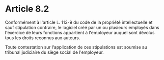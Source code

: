 # Article 8.2

Conformément à l'article L. 113-9 du code de la propriété intellectuelle et sauf stipulation contraire, le logiciel créé par un ou plusieurs employés dans l'exercice de leurs fonctions appartient à l'employeur auquel sont dévolus tous les droits reconnus aux auteurs.

Toute contestation sur l'application de ces stipulations est soumise au tribunal judiciaire du siège social de l'employeur.

